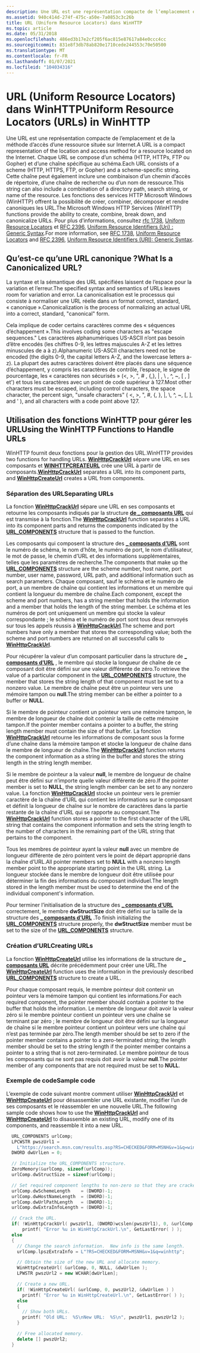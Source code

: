 ```yaml
---
description: Une URL est une représentation compacte de l’emplacement et de la méthode d’accès d’une ressource située sur Internet.
ms.assetid: 940c414d-274f-475c-a50e-7a0853c3c26b
title: URL (Uniform Resource Locators) dans WinHTTP
ms.topic: article
ms.date: 05/31/2018
ms.openlocfilehash: 486ed3b17e2cf205f6ac815e87617a84e0ccc4cc
ms.sourcegitcommit: 831e8f3db78ab820e1710cede244553c70e50500
ms.translationtype: MT
ms.contentlocale: fr-FR
ms.lasthandoff: 01/07/2021
ms.locfileid: "104034316"
---
```

# <a name="uniform-resource-locators-urls-in-winhttp"></a><span data-ttu-id="7c8d2-103">URL (Uniform Resource Locators) dans WinHTTP</span><span class="sxs-lookup"><span data-stu-id="7c8d2-103">Uniform Resource Locators (URLs) in WinHTTP</span></span>

<span data-ttu-id="7c8d2-104">Une URL est une représentation compacte de l’emplacement et de la méthode d’accès d’une ressource située sur Internet.</span><span class="sxs-lookup"><span data-stu-id="7c8d2-104">A URL is a compact representation of the location and access method for a resource located on the Internet.</span></span> <span data-ttu-id="7c8d2-105">Chaque URL se compose d’un schéma (HTTP, HTTPs, FTP ou Gopher) et d’une chaîne spécifique au schéma.</span><span class="sxs-lookup"><span data-stu-id="7c8d2-105">Each URL consists of a scheme (HTTP, HTTPS, FTP, or Gopher) and a scheme-specific string.</span></span> <span data-ttu-id="7c8d2-106">Cette chaîne peut également inclure une combinaison d’un chemin d’accès de répertoire, d’une chaîne de recherche ou d’un nom de ressource.</span><span class="sxs-lookup"><span data-stu-id="7c8d2-106">This string can also include a combination of a directory path, search string, or name of the resource.</span></span> <span data-ttu-id="7c8d2-107">Les fonctions des services HTTP Microsoft Windows (WinHTTP) offrent la possibilité de créer, combiner, décomposer et rendre canoniques les URL.</span><span class="sxs-lookup"><span data-stu-id="7c8d2-107">The Microsoft Windows HTTP Services (WinHTTP) functions provide the ability to create, combine, break down, and canonicalize URLs.</span></span> <span data-ttu-id="7c8d2-108">Pour plus d’informations, consultez [rfc 1738](https://www.ietf.org/rfc/rfc1738.txt), [Uniform Resource Locators](https://www.ietf.org/rfc/rfc1738.txt) et [RFC 2396](https://www.ietf.org/rfc/rfc2396.txt), [Uniform Resource Identifiers (Uri) : Generic Syntax](https://www.ietf.org/rfc/rfc1738.txt).</span><span class="sxs-lookup"><span data-stu-id="7c8d2-108">For more information, see [RFC 1738](https://www.ietf.org/rfc/rfc1738.txt), [Uniform Resource Locators](https://www.ietf.org/rfc/rfc1738.txt) and [RFC 2396](https://www.ietf.org/rfc/rfc2396.txt), [Uniform Resource Identifiers (URI): Generic Syntax](https://www.ietf.org/rfc/rfc1738.txt).</span></span>

## <a name="what-is-a-canonicalized-url"></a><span data-ttu-id="7c8d2-109">Qu’est-ce qu’une URL canonique ?</span><span class="sxs-lookup"><span data-stu-id="7c8d2-109">What Is a Canonicalized URL?</span></span>

<span data-ttu-id="7c8d2-110">La syntaxe et la sémantique des URL spécifiées laissent de l’espace pour la variation et l’erreur.</span><span class="sxs-lookup"><span data-stu-id="7c8d2-110">The specified syntax and semantics of URLs leaves room for variation and error.</span></span> <span data-ttu-id="7c8d2-111">La canonicalisation est le processus qui consiste à normaliser une URL réelle dans un format correct, standard, « canonique ».</span><span class="sxs-lookup"><span data-stu-id="7c8d2-111">Canonicalization is the process of normalizing an actual URL into a correct, standard, "canonical" form.</span></span>

<span data-ttu-id="7c8d2-112">Cela implique de coder certains caractères comme des « séquences d’échappement ».</span><span class="sxs-lookup"><span data-stu-id="7c8d2-112">This involves coding some characters as "escape sequences."</span></span> <span data-ttu-id="7c8d2-113">Les caractères alphanumériques US-ASCII n’ont pas besoin d’être encodés (les chiffres 0-9, les lettres majuscules A-Z et les lettres minuscules de a à z).</span><span class="sxs-lookup"><span data-stu-id="7c8d2-113">Alphanumeric US-ASCII characters need not be encoded (the digits 0-9, the capital letters A-Z, and the lowercase letters a-z).</span></span> <span data-ttu-id="7c8d2-114">La plupart des autres caractères doivent être placés dans une séquence d’échappement, y compris les caractères de contrôle, l’espace, le signe de pourcentage, les « caractères non sécurisés » (<, >, ", \# , {,}, \| , \\ , ^, ~, \[ , \] et') et tous les caractères avec un point de code supérieur à 127.</span><span class="sxs-lookup"><span data-stu-id="7c8d2-114">Most other characters must be escaped, including control characters, the space character, the percent sign, "unsafe characters" ( <, >, ", \#, {, }, \|, \\, ^, ~, \[, \], and ' ), and all characters with a code point above 127.</span></span>

## <a name="using-the-winhttp-functions-to-handle-urls"></a><span data-ttu-id="7c8d2-115">Utilisation des fonctions WinHTTP pour gérer les URL</span><span class="sxs-lookup"><span data-stu-id="7c8d2-115">Using the WinHTTP Functions to Handle URLs</span></span>

<span data-ttu-id="7c8d2-116">WinHTTP fournit deux fonctions pour la gestion des URL.</span><span class="sxs-lookup"><span data-stu-id="7c8d2-116">WinHTTP provides two functions for handling URLs.</span></span> <span data-ttu-id="7c8d2-117">[**WinHttpCrackUrl**](/windows/desktop/api/Winhttp/nf-winhttp-winhttpcrackurl) sépare une URL en ses composants et [**WINHTTPCREATEURL**](/windows/desktop/api/Winhttp/nf-winhttp-winhttpcreateurl) crée une URL à partir de composants.</span><span class="sxs-lookup"><span data-stu-id="7c8d2-117">[**WinHttpCrackUrl**](/windows/desktop/api/Winhttp/nf-winhttp-winhttpcrackurl) separates a URL into its component parts, and [**WinHttpCreateUrl**](/windows/desktop/api/Winhttp/nf-winhttp-winhttpcreateurl) creates a URL from components.</span></span>

### <a name="separating-urls"></a><span data-ttu-id="7c8d2-118">Séparation des URL</span><span class="sxs-lookup"><span data-stu-id="7c8d2-118">Separating URLs</span></span>

<span data-ttu-id="7c8d2-119">La fonction [**WinHttpCrackUrl**](/windows/desktop/api/Winhttp/nf-winhttp-winhttpcrackurl) sépare une URL en ses composants et retourne les composants indiqués par la structure [**de \_ composants URL**](/windows/win32/api/winhttp/ns-winhttp-url_components) qui est transmise à la fonction.</span><span class="sxs-lookup"><span data-stu-id="7c8d2-119">The [**WinHttpCrackUrl**](/windows/desktop/api/Winhttp/nf-winhttp-winhttpcrackurl) function separates a URL into its component parts and returns the components indicated by the [**URL\_COMPONENTS**](/windows/win32/api/winhttp/ns-winhttp-url_components) structure that is passed to the function.</span></span>

<span data-ttu-id="7c8d2-120">Les composants qui composent la structure des [**\_ composants d’URL**](/windows/win32/api/winhttp/ns-winhttp-url_components) sont le numéro de schéma, le nom d’hôte, le numéro de port, le nom d’utilisateur, le mot de passe, le chemin d’URL et des informations supplémentaires, telles que les paramètres de recherche.</span><span class="sxs-lookup"><span data-stu-id="7c8d2-120">The components that make up the [**URL\_COMPONENTS**](/windows/win32/api/winhttp/ns-winhttp-url_components) structure are the scheme number, host name, port number, user name, password, URL path, and additional information such as search parameters.</span></span> <span data-ttu-id="7c8d2-121">Chaque composant, sauf le schéma et le numéro de port, a un membre de chaîne qui contient les informations et un membre qui contient la longueur du membre de chaîne.</span><span class="sxs-lookup"><span data-stu-id="7c8d2-121">Each component, except the scheme and port numbers, has a string member that holds the information and a member that holds the length of the string member.</span></span> <span data-ttu-id="7c8d2-122">Le schéma et les numéros de port ont uniquement un membre qui stocke la valeur correspondante ; le schéma et le numéro de port sont tous deux renvoyés sur tous les appels réussis à [**WinHttpCrackUrl**](/windows/desktop/api/Winhttp/nf-winhttp-winhttpcrackurl).</span><span class="sxs-lookup"><span data-stu-id="7c8d2-122">The scheme and port numbers have only a member that stores the corresponding value; both the scheme and port numbers are returned on all successful calls to [**WinHttpCrackUrl**](/windows/desktop/api/Winhttp/nf-winhttp-winhttpcrackurl).</span></span>

<span data-ttu-id="7c8d2-123">Pour récupérer la valeur d’un composant particulier dans la structure de [**\_ composants d’URL**](/windows/win32/api/winhttp/ns-winhttp-url_components) , le membre qui stocke la longueur de chaîne de ce composant doit être défini sur une valeur différente de zéro.</span><span class="sxs-lookup"><span data-stu-id="7c8d2-123">To retrieve the value of a particular component in the [**URL\_COMPONENTS**](/windows/win32/api/winhttp/ns-winhttp-url_components) structure, the member that stores the string length of that component must be set to a nonzero value.</span></span> <span data-ttu-id="7c8d2-124">Le membre de chaîne peut être un pointeur vers une mémoire tampon ou **null**.</span><span class="sxs-lookup"><span data-stu-id="7c8d2-124">The string member can be either a pointer to a buffer or **NULL**.</span></span>

<span data-ttu-id="7c8d2-125">Si le membre de pointeur contient un pointeur vers une mémoire tampon, le membre de longueur de chaîne doit contenir la taille de cette mémoire tampon.</span><span class="sxs-lookup"><span data-stu-id="7c8d2-125">If the pointer member contains a pointer to a buffer, the string length member must contain the size of that buffer.</span></span> <span data-ttu-id="7c8d2-126">La fonction [**WinHttpCrackUrl**](/windows/desktop/api/Winhttp/nf-winhttp-winhttpcrackurl) retourne les informations de composant sous la forme d’une chaîne dans la mémoire tampon et stocke la longueur de chaîne dans le membre de longueur de chaîne.</span><span class="sxs-lookup"><span data-stu-id="7c8d2-126">The [**WinHttpCrackUrl**](/windows/desktop/api/Winhttp/nf-winhttp-winhttpcrackurl) function returns the component information as a string in the buffer and stores the string length in the string length member.</span></span>

<span data-ttu-id="7c8d2-127">Si le membre de pointeur a la valeur **null**, le membre de longueur de chaîne peut être défini sur n’importe quelle valeur différente de zéro.</span><span class="sxs-lookup"><span data-stu-id="7c8d2-127">If the pointer member is set to **NULL**, the string length member can be set to any nonzero value.</span></span> <span data-ttu-id="7c8d2-128">La fonction [**WinHttpCrackUrl**](/windows/desktop/api/Winhttp/nf-winhttp-winhttpcrackurl) stocke un pointeur vers le premier caractère de la chaîne d’URL qui contient les informations sur le composant et définit la longueur de chaîne sur le nombre de caractères dans la partie restante de la chaîne d’URL qui se rapporte au composant.</span><span class="sxs-lookup"><span data-stu-id="7c8d2-128">The [**WinHttpCrackUrl**](/windows/desktop/api/Winhttp/nf-winhttp-winhttpcrackurl) function stores a pointer to the first character of the URL string that contains the component information and sets the string length to the number of characters in the remaining part of the URL string that pertains to the component.</span></span>

<span data-ttu-id="7c8d2-129">Tous les membres de pointeur ayant la valeur **null** avec un membre de longueur différente de zéro pointent vers le point de départ approprié dans la chaîne d’URL.</span><span class="sxs-lookup"><span data-stu-id="7c8d2-129">All pointer members set to **NULL** with a nonzero length member point to the appropriate starting point in the URL string.</span></span> <span data-ttu-id="7c8d2-130">La longueur stockée dans le membre de longueur doit être utilisée pour déterminer la fin des informations du composant individuel.</span><span class="sxs-lookup"><span data-stu-id="7c8d2-130">The length stored in the length member must be used to determine the end of the individual component's information.</span></span>

<span data-ttu-id="7c8d2-131">Pour terminer l’initialisation de la structure des [**\_ composants d’URL**](/windows/win32/api/winhttp/ns-winhttp-url_components) correctement, le membre **dwStructSize** doit être défini sur la taille de la structure des [**\_ composants d’URL**](/windows/win32/api/winhttp/ns-winhttp-url_components) .</span><span class="sxs-lookup"><span data-stu-id="7c8d2-131">To finish initializing the [**URL\_COMPONENTS**](/windows/win32/api/winhttp/ns-winhttp-url_components) structure properly, the **dwStructSize** member must be set to the size of the [**URL\_COMPONENTS**](/windows/win32/api/winhttp/ns-winhttp-url_components) structure.</span></span>

### <a name="creating-urls"></a><span data-ttu-id="7c8d2-132">Création d’URL</span><span class="sxs-lookup"><span data-stu-id="7c8d2-132">Creating URLs</span></span>

<span data-ttu-id="7c8d2-133">La fonction [**WinHttpCreateUrl**](/windows/desktop/api/Winhttp/nf-winhttp-winhttpcreateurl) utilise les informations de la structure de [**\_ composants URL**](/windows/win32/api/winhttp/ns-winhttp-url_components) décrite précédemment pour créer une URL.</span><span class="sxs-lookup"><span data-stu-id="7c8d2-133">The [**WinHttpCreateUrl**](/windows/desktop/api/Winhttp/nf-winhttp-winhttpcreateurl) function uses the information in the previously described [**URL\_COMPONENTS**](/windows/win32/api/winhttp/ns-winhttp-url_components) structure to create a URL.</span></span>

<span data-ttu-id="7c8d2-134">Pour chaque composant requis, le membre pointeur doit contenir un pointeur vers la mémoire tampon qui contient les informations.</span><span class="sxs-lookup"><span data-stu-id="7c8d2-134">For each required component, the pointer member should contain a pointer to the buffer that holds the information.</span></span> <span data-ttu-id="7c8d2-135">Le membre de longueur doit avoir la valeur zéro si le membre pointeur contient un pointeur vers une chaîne se terminant par zéro ; le membre de longueur doit être défini sur la longueur de chaîne si le membre pointeur contient un pointeur vers une chaîne qui n’est pas terminée par zéro.</span><span class="sxs-lookup"><span data-stu-id="7c8d2-135">The length member should be set to zero if the pointer member contains a pointer to a zero-terminated string; the length member should be set to the string length if the pointer member contains a pointer to a string that is not zero-terminated.</span></span> <span data-ttu-id="7c8d2-136">Le membre pointeur de tous les composants qui ne sont pas requis doit avoir la valeur **null**.</span><span class="sxs-lookup"><span data-stu-id="7c8d2-136">The pointer member of any components that are not required must be set to **NULL**.</span></span>

### <a name="sample-code"></a><span data-ttu-id="7c8d2-137">Exemple de code</span><span class="sxs-lookup"><span data-stu-id="7c8d2-137">Sample code</span></span>

<span data-ttu-id="7c8d2-138">L’exemple de code suivant montre comment utiliser [**WinHttpCrackUrl**](/windows/desktop/api/Winhttp/nf-winhttp-winhttpcrackurl) et [**WinHttpCreateUrl**](/windows/desktop/api/Winhttp/nf-winhttp-winhttpcreateurl) pour désassembler une URL existante, modifier l’un de ses composants et le réassembler en une nouvelle URL.</span><span class="sxs-lookup"><span data-stu-id="7c8d2-138">The following sample code shows how to use the [**WinHttpCrackUrl**](/windows/desktop/api/Winhttp/nf-winhttp-winhttpcrackurl) and [**WinHttpCreateUrl**](/windows/desktop/api/Winhttp/nf-winhttp-winhttpcreateurl) to disassemble an existing URL, modify one of its components, and reassemble it into a new URL.</span></span>


```C++
  URL_COMPONENTS urlComp;
  LPCWSTR pwszUrl1 = 
    L"https://search.msn.com/results.asp?RS=CHECKED&FORM=MSNH&v=1&q=wininet";
  DWORD dwUrlLen = 0;

  // Initialize the URL_COMPONENTS structure.
  ZeroMemory(&urlComp, sizeof(urlComp));
  urlComp.dwStructSize = sizeof(urlComp);

  // Set required component lengths to non-zero so that they are cracked.
  urlComp.dwSchemeLength    = (DWORD)-1;
  urlComp.dwHostNameLength  = (DWORD)-1;
  urlComp.dwUrlPathLength   = (DWORD)-1;
  urlComp.dwExtraInfoLength = (DWORD)-1;

  // Crack the URL.
  if( !WinHttpCrackUrl( pwszUrl1, (DWORD)wcslen(pwszUrl1), 0, &urlComp ) )
      printf( "Error %u in WinHttpCrackUrl.\n", GetLastError( ) );
  else
  {
    // Change the search information.  New info is the same length.
    urlComp.lpszExtraInfo = L"?RS=CHECKED&FORM=MSNH&v=1&q=winhttp";

    // Obtain the size of the new URL and allocate memory.
    WinHttpCreateUrl( &urlComp, 0, NULL, &dwUrlLen );
    LPWSTR pwszUrl2 = new WCHAR[dwUrlLen];

    // Create a new URL.
    if( !WinHttpCreateUrl( &urlComp, 0, pwszUrl2, &dwUrlLen ) )
      printf( "Error %u in WinHttpCreateUrl.\n", GetLastError( ) );
    else
    {
      // Show both URLs.
      printf( "Old URL:  %S\nNew URL:  %S\n", pwszUrl1, pwszUrl2 );
    }

    // Free allocated memory.
    delete [] pwszUrl2;
  }
```



 

 



